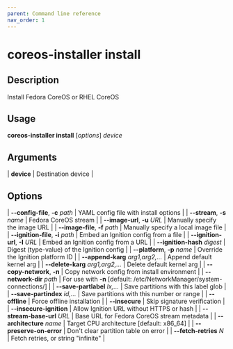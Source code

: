 ```yaml
---
parent: Command line reference
nav_order: 1
---
```


# coreos-installer install

## Description

Install Fedora CoreOS or RHEL CoreOS

## Usage

**coreos-installer install** [*options*] *device*

## Arguments

| **device** | Destination device |

## Options

| **--config-file**, **-c** *path* | YAML config file with install options |
| **--stream**, **-s** *name* | Fedora CoreOS stream |
| **--image-url**, **-u** *URL* | Manually specify the image URL |
| **--image-file**, **-f** *path* | Manually specify a local image file |
| **--ignition-file**, **-i** *path* | Embed an Ignition config from a file |
| **--ignition-url**, **-I** *URL* | Embed an Ignition config from a URL |
| **--ignition-hash** *digest* | Digest (type-value) of the Ignition config |
| **--platform**, **-p** *name* | Override the Ignition platform ID |
| **--append-karg** *arg1,arg2,...* | Append default kernel arg |
| **--delete-karg** *arg1,arg2,...* | Delete default kernel arg |
| **--copy-network**, **-n** | Copy network config from install environment |
| **--network-dir** *path* | For use with **-n** [default: /etc/NetworkManager/system-connections/] |
| **--save-partlabel** *lx,...* | Save partitions with this label glob |
| **--save-partindex** *id,...* | Save partitions with this number or range |
| **--offline** | Force offline installation |
| **--insecure** | Skip signature verification |
| **--insecure-ignition** | Allow Ignition URL without HTTPS or hash |
| **--stream-base-url** *URL* | Base URL for Fedora CoreOS stream metadata |
| **--architecture** *name* | Target CPU architecture [default: x86_64] |
| **--preserve-on-error** | Don't clear partition table on error |
| **--fetch-retries** *N* | Fetch retries, or string "infinite" |
